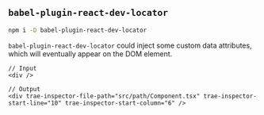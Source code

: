 ## `babel-plugin-react-dev-locator`

```bash
npm i -D babel-plugin-react-dev-locator
```

`babel-plugin-react-dev-locator` could inject some custom data attributes, which will eventually appear on the DOM element.


```tsx
// Input
<div />

// Output
<div trae-inspector-file-path="src/path/Component.tsx" trae-inspector-start-line="10" trae-inspector-start-column="6" />
```
